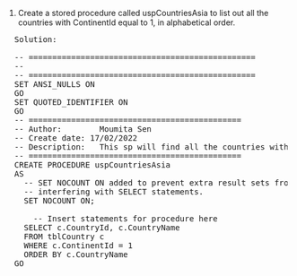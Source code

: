 1) Create a stored procedure called uspCountriesAsia to list out all the countries with ContinentId equal to 1, in alphabetical order.
<pre>
  Solution:
  
  -- ================================================
  --
  -- ================================================
  SET ANSI_NULLS ON
  GO
  SET QUOTED_IDENTIFIER ON
  GO
  -- =============================================
  -- Author:		Moumita Sen
  -- Create date: 17/02/2022
  -- Description:	This sp will find all the countries with ContinentId equal to 1, in alphabetical order
  -- =============================================
  CREATE PROCEDURE uspCountriesAsia
  AS
    -- SET NOCOUNT ON added to prevent extra result sets from
    -- interfering with SELECT statements.
    SET NOCOUNT ON;

      -- Insert statements for procedure here
    SELECT c.CountryId, c.CountryName
    FROM tblCountry c
    WHERE c.ContinentId = 1
    ORDER BY c.CountryName
  GO

  
</pre>
